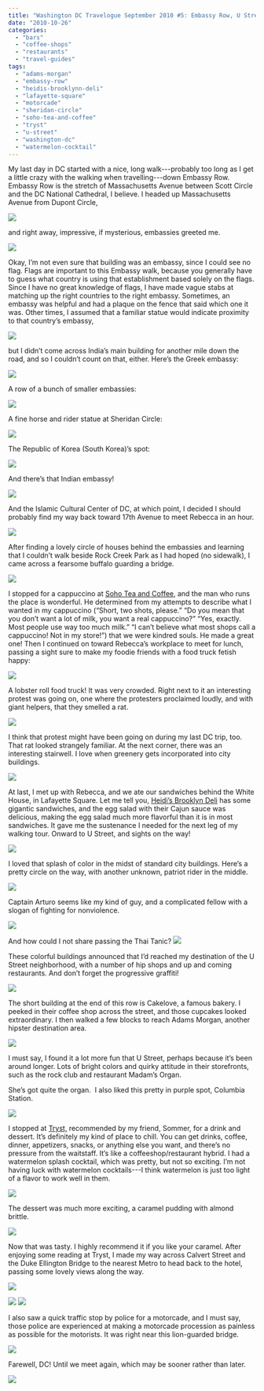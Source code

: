 ```yaml
---
title: "Washington DC Travelogue September 2010 #5: Embassy Row, U Street, and Adams Morgan."
date: "2010-10-26"
categories: 
  - "bars"
  - "coffee-shops"
  - "restaurants"
  - "travel-guides"
tags: 
  - "adams-morgan"
  - "embassy-row"
  - "heidis-brooklynn-deli"
  - "lafayette-square"
  - "motorcade"
  - "sheridan-circle"
  - "soho-tea-and-coffee"
  - "tryst"
  - "u-street"
  - "washington-dc"
  - "watermelon-cocktail"
---
```


My last day in DC started with a nice, long walk---probably too long as I get a little crazy with the walking when travelling---down Embassy Row. Embassy Row is the stretch of Massachusetts Avenue between Scott Circle and the DC National Cathedral, I believe. I headed up Massachusetts Avenue from Dupont Circle,

![](http://www.blastanova.com/photoalbum/Adventures/Washington%20DC%202010/wdc251.JPG)

and right away, impressive, if mysterious, embassies greeted me.

![](http://www.blastanova.com/photoalbum/Adventures/Washington%20DC%202010/wdc255.JPG)

Okay, I’m not even sure that building was an embassy, since I could see no flag. Flags are important to this Embassy walk, because you generally have to guess what country is using that establishment based solely on the flags. Since I have no great knowledge of flags, I have made vague stabs at matching up the right countries to the right embassy. Sometimes, an embassy was helpful and had a plaque on the fence that said which one it was. Other times, I assumed that a familiar statue would indicate proximity to that country’s embassy,

![](http://www.blastanova.com/photoalbum/Adventures/Washington%20DC%202010/wdc257.JPG)

but I didn’t come across India’s main building for another mile down the road, and so I couldn’t count on that, either. Here’s the Greek embassy:

![](http://www.blastanova.com/photoalbum/Adventures/Washington%20DC%202010/wdc258.JPG)

A row of a bunch of smaller embassies:

![](http://www.blastanova.com/photoalbum/Adventures/Washington%20DC%202010/wdc260.JPG)

A fine horse and rider statue at Sheridan Circle:

![](http://www.blastanova.com/photoalbum/Adventures/Washington%20DC%202010/wdc263.JPG)

The Republic of Korea (South Korea)’s spot:

![](http://www.blastanova.com/photoalbum/Adventures/Washington%20DC%202010/wdc271.JPG)

And there’s that Indian embassy!

![](http://www.blastanova.com/photoalbum/Adventures/Washington%20DC%202010/wdc276.JPG)

And the Islamic Cultural Center of DC, at which point, I decided I should probably find my way back toward 17th Avenue to meet Rebecca in an hour.

![](http://www.blastanova.com/photoalbum/Adventures/Washington%20DC%202010/wdc278.JPG)

After finding a lovely circle of houses behind the embassies and learning that I couldn’t walk beside Rock Creek Park as I had hoped (no sidewalk), I came across a fearsome buffalo guarding a bridge.

![](http://www.blastanova.com/photoalbum/Adventures/Washington%20DC%202010/wdc280.JPG)

I stopped for a cappuccino at [Soho Tea and Coffee](http://www.sohoteaandcoffee.com/), and the man who runs the place is wonderful. He determined from my attempts to describe what I wanted in my cappuccino (“Short, two shots, please.” “Do you mean that you don’t want a lot of milk, you want a real cappuccino?” “Yes, exactly. Most people use way too much milk.” “I can’t believe what most shops call a cappuccino! Not in my store!”) that we were kindred souls. He made a great one! Then I continued on toward Rebecca’s workplace to meet for lunch, passing a sight sure to make my foodie friends with a food truck fetish happy:

![](http://www.blastanova.com/photoalbum/Adventures/Washington%20DC%202010/wdc283.JPG)

A lobster roll food truck! It was very crowded. Right next to it an interesting protest was going on, one where the protesters proclaimed loudly, and with giant helpers, that they smelled a rat.

![](http://www.blastanova.com/photoalbum/Adventures/Washington%20DC%202010/wdc284.JPG)

I think that protest might have been going on during my last DC trip, too. That rat looked strangely familiar. At the next corner, there was an interesting stairwell. I love when greenery gets incorporated into city buildings.

![](http://www.blastanova.com/photoalbum/Adventures/Washington%20DC%202010/wdc286.JPG)

At last, I met up with Rebecca, and we ate our sandwiches behind the White House, in Lafayette Square. Let me tell you, [Heidi’s Brooklyn Deli](http://www.heidisbrooklyndeli.com/) has some gigantic sandwiches, and the egg salad with their Cajun sauce was delicious, making the egg salad much more flavorful than it is in most sandwiches. It gave me the sustenance I needed for the next leg of my walking tour. Onward to U Street, and sights on the way!

![](http://www.blastanova.com/photoalbum/Adventures/Washington%20DC%202010/wdc289.JPG)

I loved that splash of color in the midst of standard city buildings. Here’s a pretty circle on the way, with another unknown, patriot rider in the middle.

![](http://www.blastanova.com/photoalbum/Adventures/Washington%20DC%202010/wdc291.JPG)

Captain Arturo seems like my kind of guy, and a complicated fellow with a slogan of fighting for nonviolence.

![](http://www.blastanova.com/photoalbum/Adventures/Washington%20DC%202010/wdc292.JPG)

And how could I not share passing the Thai Tanic? ![](http://www.blastanova.com/photoalbum/Adventures/Washington%20DC%202010/wdc293.JPG)

These colorful buildings announced that I’d reached my destination of the U Street neighborhood, with a number of hip shops and up and coming restaurants. And don’t forget the progressive graffiti!

![](http://www.blastanova.com/photoalbum/Adventures/Washington%20DC%202010/wdc296.JPG)

The short building at the end of this row is Cakelove, a famous bakery. I peeked in their coffee shop across the street, and those cupcakes looked extraordinary. I then walked a few blocks to reach Adams Morgan, another hipster destination area.

![](http://www.blastanova.com/photoalbum/Adventures/Washington%20DC%202010/wdc299.JPG)

I must say, I found it a lot more fun that U Street, perhaps because it’s been around longer. Lots of bright colors and quirky attitude in their storefronts, such as the rock club and restaurant Madam’s Organ.

She’s got quite the organ.  I also liked this pretty in purple spot, Columbia Station.

![](http://www.blastanova.com/photoalbum/Adventures/Washington%20DC%202010/wdc302.JPG)

I stopped at [Tryst,](http://www.trystdc.com/) recommended by my friend, Sommer, for a drink and dessert. It’s definitely my kind of place to chill. You can get drinks, coffee, dinner, appetizers, snacks, or anything else you want, and there’s no pressure from the waitstaff. It’s like a coffeeshop/restaurant hybrid. I had a watermelon splash cocktail, which was pretty, but not so exciting. I’m not having luck with watermelon cocktails---I think watermelon is just too light of a flavor to work well in them.

![](http://www.blastanova.com/photoalbum/Adventures/Washington%20DC%202010/wdc305.JPG)

The dessert was much more exciting, a caramel pudding with almond brittle.

![](http://www.blastanova.com/photoalbum/Adventures/Washington%20DC%202010/wdc306.JPG)

Now that was tasty. I highly recommend it if you like your caramel. After enjoying some reading at Tryst, I made my way across Calvert Street and the Duke Ellington Bridge to the nearest Metro to head back to the hotel, passing some lovely views along the way.

![](http://www.blastanova.com/photoalbum/Adventures/Washington%20DC%202010/wdc310.JPG)

![](http://www.blastanova.com/photoalbum/Adventures/Washington%20DC%202010/wdc312.JPG) ![](http://www.blastanova.com/photoalbum/Adventures/Washington%20DC%202010/wdc314.JPG)

I also saw a quick traffic stop by police for a motorcade, and I must say, those police are experienced at making a motorcade procession as painless as possible for the motorists. It was right near this lion-guarded bridge.

![](http://www.blastanova.com/photoalbum/Adventures/Washington%20DC%202010/wdc315.JPG)

Farewell, DC! Until we meet again, which may be sooner rather than later.

![](http://www.blastanova.com/photoalbum/Adventures/Washington%20DC%202010/wdc322.JPG)


